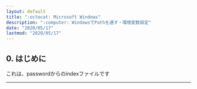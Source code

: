 ```yaml
---
layout: default
title: ":octocat: Microsoft Windows"
description: ":computer: WindowsでPathを通す・環境変数設定"
date: "2020/05/17"
lastmod: "2020/05/17"
---
```


## 0. はじめに

これは、passwordからのindexファイルです

* * *
